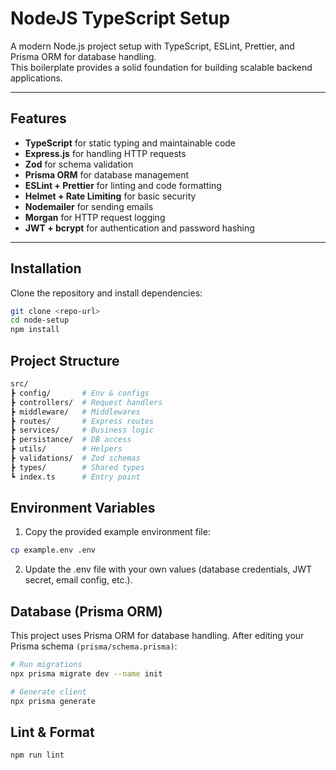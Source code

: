 # NodeJS TypeScript Setup

A modern Node.js project setup with TypeScript, ESLint, Prettier, and Prisma ORM for database handling.  
This boilerplate provides a solid foundation for building scalable backend applications.

---

## Features

- **TypeScript** for static typing and maintainable code
- **Express.js** for handling HTTP requests
- **Zod** for schema validation
- **Prisma ORM** for database management
- **ESLint + Prettier** for linting and code formatting
- **Helmet + Rate Limiting** for basic security
- **Nodemailer** for sending emails
- **Morgan** for HTTP request logging
- **JWT + bcrypt** for authentication and password hashing

---

## Installation

Clone the repository and install dependencies:

```bash
git clone <repo-url>
cd node-setup
npm install
```

## Project Structure

```bash
src/
┣ config/       # Env & configs
┣ controllers/  # Request handlers
┣ middleware/   # Middlewares
┣ routes/       # Express routes
┣ services/     # Business logic
┣ persistance/  # DB access
┣ utils/        # Helpers
┣ validations/  # Zod schemas
┣ types/        # Shared types
┗ index.ts      # Entry point
```

## Environment Variables

1. Copy the provided example environment file:

```bash
cp example.env .env
```

2. Update the .env file with your own values (database credentials, JWT secret, email config, etc.).

## Database (Prisma ORM)

This project uses Prisma ORM for database handling.
After editing your Prisma schema `(prisma/schema.prisma)`:

```bash
# Run migrations
npx prisma migrate dev --name init

# Generate client
npx prisma generate
```

## Lint & Format

```bash
npm run lint
```
